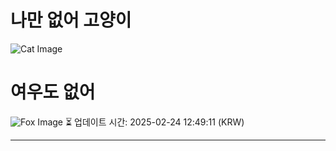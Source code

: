 
# 나만 없어 고양이

![Cat Image](https://cdn2.thecatapi.com/images/d5.png)

# 여우도 없어
![Fox Image](https://randomfox.ca/images/93.jpg)
⏳ 업데이트 시간: 2025-02-24 12:49:11 (KRW)

---
